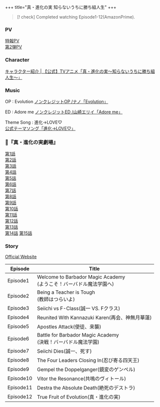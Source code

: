 +++
title="真・進化の実 知らないうちに勝ち組人生"
+++


> [! check] Completed watching Episode1-12(AmazonPrime).


### PV
[特報PV](https://www.youtube.com/watch?v=B8C4kRKzK_w)\
[第2弾PV](https://www.youtube.com/watch?v=d5FndkCYsXE)


  

### Character

[キャラクター紹介 | 【公式】TVアニメ「真・進化の実～知らないうちに勝ち組人生～」](https://shinkanomi-anime.com/character/)

  

### Music
OP : Evolution
[ノンクレジットOP /ナノ「Evolution」 ](https://www.youtube.com/watch?v=U0oTEvZRhMk)

ED : Adore me
[ノンクレジットED /山崎エリイ「Adore me」](https://www.youtube.com/watch?v=8lJzzjEhDnw)

Theme Song : 進化→LOVE♡\
[公式テーマソング「進化→LOVE♡」](https://www.youtube.com/watch?v=5gEgt_mbktk)

### 🦍『真・進化の実劇場』
[第1話](https://www.youtube.com/watch?v=R7WE-OwnJvs)\
[第2話](https://www.youtube.com/watch?v=y9afLAt3h40)\
[第3話](https://www.youtube.com/watch?v=Dp7nkT7OtNk)\
[第4話](https://www.youtube.com/watch?v=TWkdVNS8iZQ)\
[第5話](https://www.youtube.com/watch?v=SRuNxqDAjLE)\
[第6話](https://www.youtube.com/watch?v=jIjQvbOUB8k)\
[第7話](https://www.youtube.com/watch?v=ynWAW2CgJ2o)\
[第8話](https://www.youtube.com/watch?v=GGW6Tt92nO0)\
[第9話](https://www.youtube.com/watch?v=JqLq0KreThA)\
[第10話](https://www.youtube.com/watch?v=lc8xIMLO52A)\
[第11話](https://www.youtube.com/watch?v=DawZI9p9mw0)\
[第12話](https://www.youtube.com/watch?v=7f8-et2G6DI)\
[第13話](https://www.youtube.com/watch?v=3tosGXv1h3U)\
[第14話](https://www.youtube.com/watch?v=gt_xiljerds)
[第15話](https://www.youtube.com/watch?v=ZqSD3sWwMo4)

### Story
[Official Website](https://shinkanomi-anime.com/story/)

| Episode   | Title                                                  |
| --------- | ------------------------------------------------------ |
| Episode1  | Welcome to Barbador Magic Academy<br>(ようこそ！バーバドル魔法学園へ) |
| Episode2  | Being a Teacher is Tough<br>(教師はつらいよ)                  |
| Episode3  | Seiichi vs F-Class(誠一 VS. Fクラス)                        |
| Episode4  | Reunited With Kannazuki Karen(再会、神無月華蓮)                |
| Episode5  | Apostles Attack(使徒、来襲)                                 |
| Episode6  | Battle for Barbador Magic Academy<br>(決戦！バーバドル魔法学園)    |
| Episode7  | Seiichi Dies(誠一、死す)                                    |
| Episode8  | The Four Leaders Closing In(忍び寄る四天王)                   |
| Episode9  | Gempel the Doppelganger(鏡変のゲンペル)                       |
| Episode10 | Vitor the Resonance(共鳴のヴィトール)                          |
| Episode11 | Destra the Absolute Death(絶死のデストラ)                     |
| Episode12 | True Fruit of Evolution(真・進化の実)                        |
